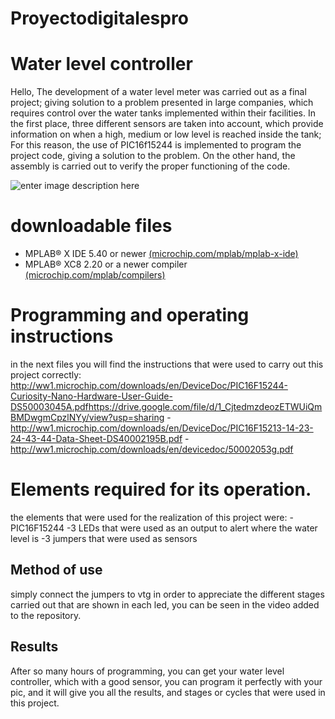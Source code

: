 # Proyectodigitalespro
# Water level controller
Hello, The development of a water level meter was carried out as a final project; giving solution to a problem presented in large companies, which requires control over the water tanks implemented within their facilities. In the first place, three different sensors are taken into account, which provide information on when a high, medium or low level is reached inside the tank; For this reason, the use of PIC16f15244 is implemented to program the project code, giving a solution to the problem. On the other hand, the assembly is carried out to verify the proper functioning of the code.

![enter image description here](https://www.google.com/search?q=imagenes%20de%20electronica&tbm=isch&ved=2ahUKEwjD3cySzp_tAhULelkKHV1wDKgQ2-cCegQIABAA&oq=imagenes%20de%20electronica&gs_lcp=CgNpbWcQAzICCAAyAggAMgIIADICCAAyAggAMgIIADICCAAyAggAMgIIADICCAA6BAgjECc6BAgAEEM6BQgAELEDUO9YWNeHAWCoiAFoAHAAeACAAYAMiAHiKJIBDzAuMi41LjUtMi4xLjAuMZgBAKABAaoBC2d3cy13aXotaW1nwAEB&sclient=img&ei=8U6_X4OhGYv05QLd4LHACg&client=opera-gx&hs=4rt#imgrc=UnGwrdH9fIpOqM)
# downloadable files
-   MPLAB® X IDE 5.40 or newer  [(microchip.com/mplab/mplab-x-ide)](http://www.microchip.com/mplab/mplab-x-ide)
-   MPLAB® XC8 2.20 or a newer compiler  [(microchip.com/mplab/compilers)](http://www.microchip.com/mplab/compilers)

# Programming and operating instructions
in the next files you will find the instructions that were used to carry out this project correctly:
http://ww1.microchip.com/downloads/en/DeviceDoc/PIC16F15244-Curiosity-Nano-Hardware-User-Guide-DS50003045A.pdfhttps://drive.google.com/file/d/1_CjtedmzdeozETWUiQmBMDwgmCpzlNYy/view?usp=sharing
-http://ww1.microchip.com/downloads/en/DeviceDoc/PIC16F15213-14-23-24-43-44-Data-Sheet-DS40002195B.pdf
-http://ww1.microchip.com/downloads/en/devicedoc/50002053g.pdf

# Elements required for its operation.
the elements that were used for the realization of this project were:
-PIC16F15244
-3 LEDs that were used as an output to alert where the water level is
-3 jumpers that were used as sensors

## Method of use
simply connect the jumpers to vtg in order to appreciate the different stages carried out that are shown in each led, you can be seen in the video added to the repository.
## Results
After so many hours of programming, you can get your water level controller, which with a good sensor, you can program it perfectly with your pic, and it will give you all the results, and stages or cycles that were used in this project.
